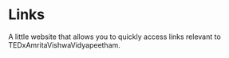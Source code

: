 # Links

A little website that allows you to quickly access links relevant to TEDxAmritaVishwaVidyapeetham.
